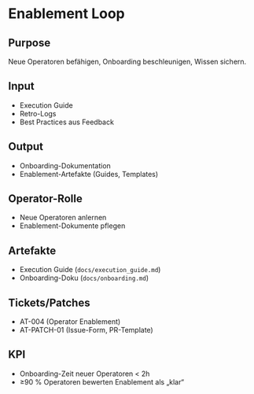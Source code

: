 # Enablement Loop

## Purpose
Neue Operatoren befähigen, Onboarding beschleunigen, Wissen sichern.  

## Input
- Execution Guide  
- Retro-Logs  
- Best Practices aus Feedback  

## Output
- Onboarding-Dokumentation  
- Enablement-Artefakte (Guides, Templates)  

## Operator-Rolle
- Neue Operatoren anlernen  
- Enablement-Dokumente pflegen  

## Artefakte
- Execution Guide (`docs/execution_guide.md`)  
- Onboarding-Doku (`docs/onboarding.md`)  

## Tickets/Patches
- AT-004 (Operator Enablement)  
- AT-PATCH-01 (Issue-Form, PR-Template)  

## KPI
- Onboarding-Zeit neuer Operatoren < 2h  
- ≥90 % Operatoren bewerten Enablement als „klar“  
